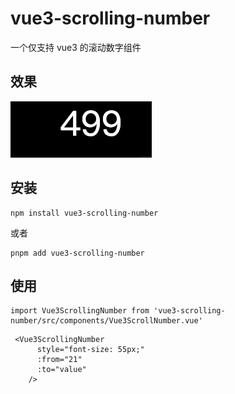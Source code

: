 # vue3-scrolling-number
一个仅支持 vue3 的滚动数字组件

## 效果

![img](https://raw.githubusercontent.com/niboac/vue3-scroll-number/main/public/scroll-number.gif)


## 安装
```
npm install vue3-scrolling-number
```
或者
```
pnpm add vue3-scrolling-number
```

## 使用
```
import Vue3ScrollingNumber from 'vue3-scrolling-number/src/components/Vue3ScrollNumber.vue'
 ```
```
 <Vue3ScrollingNumber
      style="font-size: 55px;"
      :from="21"
      :to="value"
    />
```